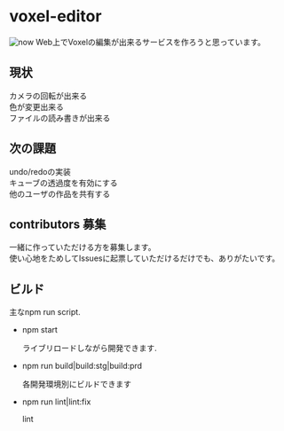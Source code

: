 # voxel-editor
![now](./now.png)
Web上でVoxelの編集が出来るサービスを作ろうと思っています。  
## 現状
カメラの回転が出来る  
色が変更出来る  
ファイルの読み書きが出来る
## 次の課題
undo/redoの実装  
キューブの透過度を有効にする  
他のユーザの作品を共有する  
## contributors 募集
一緒に作っていただける方を募集します。  
使い心地をためしてIssuesに起票していただけるだけでも、ありがたいです。


## ビルド

主なnpm run script.

- npm start

  ライブリロードしながら開発できます.

- npm run build|build:stg|build:prd

  各開発環境別にビルドできます

- npm run lint|lint:fix

  lint

